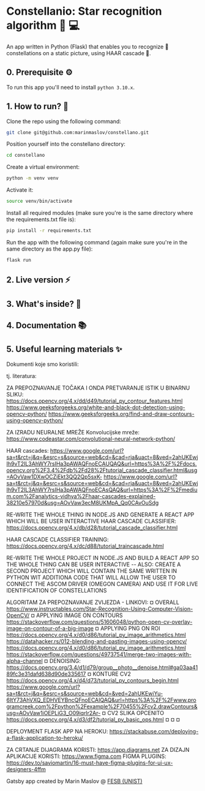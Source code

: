 # Constellanio: Star recognition algorithm 🌌 💻

An app written in Python (Flask) that enables you to recognize 👀 constellations on a static picture, using HAAR cascade 🤖.

## 0. Prerequisite ⚙️
To run this app you'll need to install `python 3.10.x`.

## 1. How to run? 🚀
Clone the repo using the following command:
```bash
git clone git@github.com:marinmaslov/constellano.git
```
Position yourself into the constellano directory:
```bash
cd constellano
```
Create a virtual environment:
```bash
python -m venv venv
```
Activate it:
```bash
source venv/bin/activate
```
Install all required modules (make sure you're is the same directory where the requirements.txt file is):
```bash
pip install -r requirements.txt
```
Run the app with the following command (again make sure you're in the same directory as the app.py file):
```bash
flask run
```

## 2. Live version ⚡

## 3. What's inside? 🧐

## 4. Documentation 📚

## 5. Useful learning materials ✨





Dokumenti koje smo koristili:

tj. literatura:

ZA PREPOZNAVANJE TOČAKA I ONDA PRETVARANJE ISTIK U BINARNU SLIKU:
https://docs.opencv.org/4.x/dd/d49/tutorial_py_contour_features.html
https://www.geeksforgeeks.org/white-and-black-dot-detection-using-opencv-python/
https://www.geeksforgeeks.org/find-and-draw-contours-using-opencv-python/

ZA IZRADU NEURALNE MREŽE
Konvolucijske mreže:
https://www.codeastar.com/convolutional-neural-network-python/



HAAR cascades:
https://www.google.com/url?sa=t&rct=j&q=&esrc=s&source=web&cd=&cad=rja&uact=8&ved=2ahUKEwjIh9vT2IL3AhWY7rsIHa3pAWAQFnoECAUQAQ&url=https%3A%2F%2Fdocs.opencv.org%2F3.4%2Fdb%2Fd28%2Ftutorial_cascade_classifier.html&usg=AOvVaw1DXwOCZiEkt3QQ2Qp5sxK-
https://www.google.com/url?sa=t&rct=j&q=&esrc=s&source=web&cd=&cad=rja&uact=8&ved=2ahUKEwjIh9vT2IL3AhWY7rsIHa3pAWAQFnoECAsQAQ&url=https%3A%2F%2Fmedium.com%2Fanalytics-vidhya%2Fhaar-cascades-explained-38210e57970d&usg=AOvVaw3ecM8UKMpA_Qq0CAvOuSdg



RE-WRITE THE WHOLE THING IN NODE.JS AND GENERATE A REACT APP WHICH WILL BE USER INTERACTIVE
HAAR CASCADE CLASSIFIER:
https://docs.opencv.org/4.x/db/d28/tutorial_cascade_classifier.html

HAAR CASCADE CLASSIFIER TRAINING:
https://docs.opencv.org/4.x/dc/d88/tutorial_traincascade.html

RE-WRITE THE WHOLE PROJECT IN NODE.JS AND BUILD A REACT APP SO THE WHOLE THING CAN BE USER INTERACTIVE
-- ALSO: CREATE A SECOND PROJECT WHICH WILL CONTAIN THE SAME WRITTEN IN PYTHON WIT ADDITIONA CODE THAT WILL ALLOW THE USER TO CONNECT THE ASCOM DRIVER (OMEGON CAMERA) AND USE IT FOR LIVE IDENTIFICATION OF CONSTELLATIONS





ALGORITAM ZA PREPOZNAVANJE ZVIJEZDA - LINKOVI:
¤ OVERALL https://www.instructables.com/Star-Recognition-Using-Computer-Vision-OpenCV/
¤ APPLYING IMAGE ON CONTOURS https://stackoverflow.com/questions/51606048/python-open-cv-overlay-image-on-contour-of-a-big-image
¤ APPLYING PNG ON ROI https://docs.opencv.org/4.x/d0/d86/tutorial_py_image_arithmetics.html https://datahacker.rs/012-blending-and-pasting-images-using-opencv/ https://docs.opencv.org/4.x/d0/d86/tutorial_py_image_arithmetics.html https://stackoverflow.com/questions/49737541/merge-two-images-with-alpha-channel
¤ DENOISING: https://docs.opencv.org/3.4/d1/d79/group__photo__denoise.html#ga03aa4189fc3e31dafd638d90de335617
¤ KONTURE CV2 https://docs.opencv.org/4.x/d4/d73/tutorial_py_contours_begin.html https://www.google.com/url?sa=t&rct=j&q=&esrc=s&source=web&cd=&ved=2ahUKEwiYu-6ItY73AhVXQ_EDHVEYBncQFnoECAIQAQ&url=https%3A%2F%2Fwww.programcreek.com%2Fpython%2Fexample%2F70455%2Fcv2.drawContours&usg=AOvVaw1iOEPLiG3_O09iqrlr2Ar-
¤ CV2 SLIKA OPCENITO https://docs.opencv.org/4.x/d3/df2/tutorial_py_basic_ops.html
¤
¤
¤




DEPLOYMENT FLASK APP NA HEROKU: https://stackabuse.com/deploying-a-flask-application-to-heroku/



ZA CRTANJE DIJAGRAMA KORISTI: https://app.diagrams.net
ZA DIZAJN APLIKACIJE KORISTI: https://www.figma.com
FIGMA PLUGINS: https://dev.to/saviomartin/16-must-have-figma-plugins-for-ui-ux-designers-4ffm

Gatsby app created by Marin Maslov @ [FESB (UNIST)](https://www.fesb.unist.hr/)
